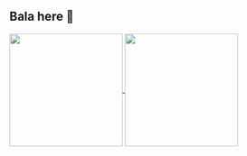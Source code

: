 ## Bala here 👋

<a href="https://github.com/anuraghazra/github-readme-stats">
  <img height=200 align="center" src="https://github-readme-stats-git-main-balas-projects-676bbe0c.vercel.app/api?username=baala3&show_icons=true&theme=nightowl&rank_icon=github" />
</a>
<a href="https://github.com/anuraghazra/convoychat">
  <img height=200 align="center" src="https://github-readme-stats-git-main-balas-projects-676bbe0c.vercel.app/api/top-langs/?username=baala3&size_weight=0&count_weight=1&layout=compact&hide_progress=true&theme=nightowl&hide=html,css,makefile,shell" />
</a>

<!--
**baala3/baala3** is a ✨ _special_ ✨ repository because its `README.md` (this file) appears on your GitHub profile.

Here are some ideas to get you started:

- 🔭 I’m currently working on ...
- 🌱 I’m currently learning ...
- 👯 I’m looking to collaborate on ...
- 🤔 I’m looking for help with ...
- 💬 Ask me about ...
- 📫 How to reach me: ...
- 😄 Pronouns: ...
- ⚡ Fun fact: ...
-->
